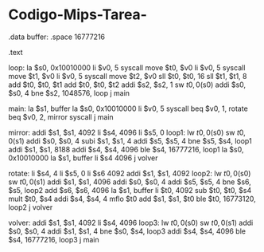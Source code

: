 # Codigo-Mips-Tarea-
.data
buffer: .space 16777216

.text

loop:
la $s0, 0x10010000
li $v0, 5
syscall
move $t0, $v0
li $v0, 5
syscall
move $t1, $v0
li $v0, 5
syscall
move $t2, $v0
sll $t0, $t0, 16
sll $t1, $t1, 8
add $t0, $t0, $t1
add $t0, $t0, $t2
addi $s2, $s2, 1
sw $t0, 0($s0)
addi $s0, $s0, 4
bne $s2, 1048576, loop
j main


main:
la $s1, buffer
la $s0, 0x10010000
li $v0,  5
syscall
beq $v0, 1, rotate
beq $v0, 2, mirror
syscall
j main




mirror:
addi $s1, $s1, 4092
li $s4, 4096
li $s5, 0
loop1:
lw $t0, 0($s0)
sw $t0, 0($s1)
addi $s0, $s0, 4
subi $s1, $s1, 4
addi $s5, $s5, 4
bne $s5, $s4, loop1
addi $s1, $s1, 8188
addi $s4, $s4, 4096
ble $s4, 16777216, loop1
la $s0, 0x10010000
la $s1, buffer
li $s4 4096
j volver

rotate:
li $s4, 4
li $s5, 0
li $s6 4092
addi $s1, $s1, 4092
loop2:
lw $t0, 0($s0)
sw $t0, 0($s1)
addi $s1, $s1, 4096
addi $s0, $s0, 4
addi $s5, $s5, 4
bne $s6, $s5, loop2
add $s6, $s6, 4096
la $s1, buffer
li $t0, 4092
sub $t0, $t0, $s4
mult $t0, $s4
addi $s4, $s4, 4
mflo $t0
add $s1, $s1, $t0
ble $t0, 16773120, loop2
j volver

volver:
addi $s1, $s1, 4092
li $s4, 4096
loop3:
lw $t0, 0($s0)
sw $t0, 0($s1)
addi $s0, $s0, 4
addi $s1, $s1, 4
bne $s0, $s4, loop3
addi $s4, $s4, 4096
ble $s4, 16777216, loop3
j main
